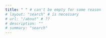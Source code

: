 ```yaml
---
title: " " # can't be empty for some reason
# layout: "search" # is necessary
# url: "/about" # ??
# description: ""
# summary: "search"
---
```


<!--### Fun Facts About Me -->

<!-- TODO: Add random fun fact everytime the page is loaded -> higher SEO -->
